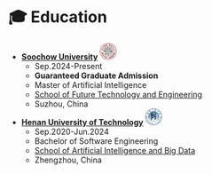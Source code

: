# ‍🎓 Education
- [**Soochow University**](https://www.suda.edu.cn/) <img class="svg" src="./images/logo_soochow.svg" width="30pt">
  - Sep.2024-Present 
  - **Guaranteed Graduate Admission**
  - Master of Artificial Intelligence
  - [School of Future Technology and Engineering](https://future.suda.edu.cn/)
  - Suzhou, China
- [**Henan University of Technology**](https://www.haut.edu.cn/) <img class="svg" src="./images/logo_haut.svg" width="30pt">
  - Sep.2020-Jun.2024
  - Bachelor of Software Engineering
  - [School of Artificial Intelligence and Big Data](https://aidata.haut.edu.cn/)
  - Zhengzhou, China

